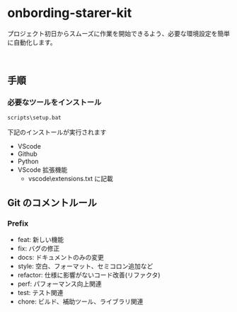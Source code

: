 # onbording-starer-kit
プロジェクト初日からスムーズに作業を開始できるよう、必要な環境設定を簡単に自動化します。

<br>

## 手順

### 必要なツールをインストール

```bash
scripts\setup.bat 
```

下記のインストールが実行されます
- VScode
- Github
- Python
- VScode 拡張機能
  - vscode\extensions.txt に記載


## Git のコメントルール
### Prefix
- feat: 新しい機能
- fix: バグの修正
- docs: ドキュメントのみの変更
- style: 空白、フォーマット、セミコロン追加など
- refactor: 仕様に影響がないコード改善(リファクタ)
- perf: パフォーマンス向上関連
- test: テスト関連
- chore: ビルド、補助ツール、ライブラリ関連